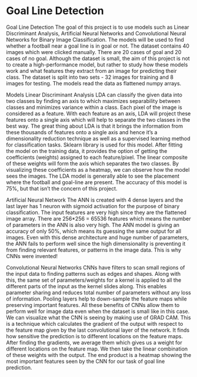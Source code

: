 # Goal Line Detection
Goal Line Detection
The goal of this project is to use models such as Linear Discriminant Analysis, Artificial Neural Networks and Convolutional Neural Networks for Binary Image Classification.
The models will be used to find whether a football near a goal line is in goal or not.
The dataset contains 40 images which were clicked manually.
There are 20 cases of goal and 20 cases of no goal.
Although the dataset is small, the aim of this project is not to create a high-performance model, but rather to study how these models work and what features they extract from an image for predicting their class.
The dataset is split into two sets - 32 images for training and 8 images for testing.
The models read the data as flattened numpy arrays.

Models
Linear Discriminant Analysis
LDA can classify the given data into two classes by finding an axis to which maximizes separability between classes and minimizes variance within a class.
Each pixel of the image is considered as a feature. With each feature as an axis, LDA will project these features onto a single axis which will help to separate the two classes in the best way. The great thing about LDA is that it brings the information from these thousands of features onto a single axis and hence it’s a dimensionality reduction technique as well as a supervised learning method for classification tasks.
Sklearn library is used for this model. After fitting the model on the training data, it provides the option of getting the coefficients (weights) assigned to each feature/pixel. The linear composite of these weights will form the axis which separates the two classes. By visualizing these coefficients as a heatmap, we can observe how the model sees the images.
The LDA model is generally able to see the placement where the football and goal-line are present. The accuracy of this model is 75%, but that isn’t the concern of this project.

Artificial Neural Network
The ANN is created with 4 dense layers and the last layer has 1 neuron with sigmoid activation for the purpose of binary classification. 
The input features are very high since they are the flattened image array. There are 256*256 = 65536 features which means the number of parameters in the ANN is also very high.
The ANN model is giving an accuracy of only 50%, which means its guessing the same output for all images.
Even with this dense architecture and huge number of parameters, the ANN fails to perform well since the high dimensionality is preventing it from finding relevant features, or patterns in the image data.
This is why CNNs were invented!

Convolutional Neural Networks
CNNs have filters to scan small regions of the input data to finding patterns such as edges and shapes. 
Along with this, the same set of parameters/weights for a kernel is applied to all the different parts of the input as the kernel slides along. This enables parameter sharing and reduces total number of parameters without any loss of information.
Pooling layers help to down-sample the feature maps while preserving important features.
All these benefits of CNNs allow them to perform well for image data even when the dataset is small like in this case.
We can visualize what the CNN is seeing by making use of GRAD CAM. 
This is a technique which calculates the gradient of the output with respect to the feature map given by the last convolutional layer of the network. It finds how sensitive the prediction is to different locations on the feature maps. 
After finding the gradients, we average them which gives us a weight for different locations on the feature map. We then take the linear combination of these weights with the output. The end product is a heatmap showing the most important features seen by the CNN for our task of goal line prediction.
